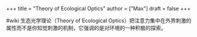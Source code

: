 +++
title = "Theory of Ecological Optics"
author = ["Max"]
draft = false
+++

\#wiki
生态光学理论（Theory of Ecological Optics）把注意力集中在外界刺激的属性而不是你知觉刺激的机制，它强调的是对环境的一种积极的探索。

